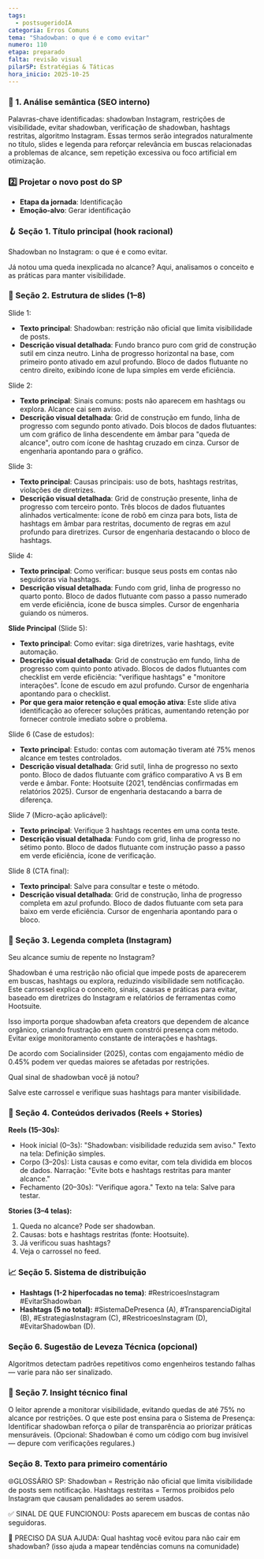 ```yaml
---
tags:
  - postsugeridoIA
categoria: Erros Comuns
tema: "Shadowban: o que é e como evitar"
numero: 110
etapa: preparado
falta: revisão visual
pilarSP: Estratégias & Táticas
hora_inicio: 2025-10-25
---
```

### 🔎 1. Análise semântica (SEO interno)

Palavras-chave identificadas: shadowban Instagram, restrições de visibilidade, evitar shadowban, verificação de shadowban, hashtags restritas, algoritmo Instagram. Essas termos serão integrados naturalmente no título, slides e legenda para reforçar relevância em buscas relacionadas a problemas de alcance, sem repetição excessiva ou foco artificial em otimização.

### 2️⃣ Projetar o novo post do SP

- **Etapa da jornada**: Identificação
- **Emoção-alvo**: Gerar identificação

### 🪝 Seção 1. Título principal (hook racional)

Shadowban no Instagram: o que é e como evitar.

Já notou uma queda inexplicada no alcance? Aqui, analisamos o conceito e as práticas para manter visibilidade.

### 🧱 Seção 2. Estrutura de slides (1–8)

Slide 1:

- **Texto principal**: Shadowban: restrição não oficial que limita visibilidade de posts.
- **Descrição visual detalhada**: Fundo branco puro com grid de construção sutil em cinza neutro. Linha de progresso horizontal na base, com primeiro ponto ativado em azul profundo. Bloco de dados flutuante no centro direito, exibindo ícone de lupa simples em verde eficiência.

Slide 2:

- **Texto principal**: Sinais comuns: posts não aparecem em hashtags ou explora. Alcance cai sem aviso.
- **Descrição visual detalhada**: Grid de construção em fundo, linha de progresso com segundo ponto ativado. Dois blocos de dados flutuantes: um com gráfico de linha descendente em âmbar para "queda de alcance", outro com ícone de hashtag cruzado em cinza. Cursor de engenharia apontando para o gráfico.

Slide 3:

- **Texto principal**: Causas principais: uso de bots, hashtags restritas, violações de diretrizes.
- **Descrição visual detalhada**: Grid de construção presente, linha de progresso com terceiro ponto. Três blocos de dados flutuantes alinhados verticalmente: ícone de robô em cinza para bots, lista de hashtags em âmbar para restritas, documento de regras em azul profundo para diretrizes. Cursor de engenharia destacando o bloco de hashtags.

Slide 4:

- **Texto principal**: Como verificar: busque seus posts em contas não seguidoras via hashtags.
- **Descrição visual detalhada**: Fundo com grid, linha de progresso no quarto ponto. Bloco de dados flutuante com passo a passo numerado em verde eficiência, ícone de busca simples. Cursor de engenharia guiando os números.

**Slide Principal** (Slide 5):

- **Texto principal**: Como evitar: siga diretrizes, varie hashtags, evite automação.
- **Descrição visual detalhada**: Grid de construção em fundo, linha de progresso com quinto ponto ativado. Blocos de dados flutuantes com checklist em verde eficiência: "verifique hashtags" e "monitore interações". Ícone de escudo em azul profundo. Cursor de engenharia apontando para o checklist.
- **Por que gera maior retenção e qual emoção ativa**: Este slide ativa identificação ao oferecer soluções práticas, aumentando retenção por fornecer controle imediato sobre o problema.

Slide 6 (Case de estudos):

- **Texto principal**: Estudo: contas com automação tiveram até 75% menos alcance em testes controlados.
- **Descrição visual detalhada**: Grid sutil, linha de progresso no sexto ponto. Bloco de dados flutuante com gráfico comparativo A vs B em verde e âmbar. Fonte: Hootsuite (2021, tendências confirmadas em relatórios 2025). Cursor de engenharia destacando a barra de diferença.

Slide 7 (Micro-ação aplicável):

- **Texto principal**: Verifique 3 hashtags recentes em uma conta teste.
- **Descrição visual detalhada**: Fundo com grid, linha de progresso no sétimo ponto. Bloco de dados flutuante com instrução passo a passo em verde eficiência, ícone de verificação.

Slide 8 (CTA final):

- **Texto principal**: Salve para consultar e teste o método.
- **Descrição visual detalhada**: Grid de construção, linha de progresso completa em azul profundo. Bloco de dados flutuante com seta para baixo em verde eficiência. Cursor de engenharia apontando para o bloco.

### 💬 Seção 3. Legenda completa (Instagram)

Seu alcance sumiu de repente no Instagram?

Shadowban é uma restrição não oficial que impede posts de aparecerem em buscas, hashtags ou explora, reduzindo visibilidade sem notificação. Este carrossel explica o conceito, sinais, causas e práticas para evitar, baseado em diretrizes do Instagram e relatórios de ferramentas como Hootsuite.

Isso importa porque shadowban afeta creators que dependem de alcance orgânico, criando frustração em quem constrói presença com método. Evitar exige monitoramento constante de interações e hashtags.

De acordo com Socialinsider (2025), contas com engajamento médio de 0.45% podem ver quedas maiores se afetadas por restrições.

Qual sinal de shadowban você já notou?

Salve este carrossel e verifique suas hashtags para manter visibilidade.

### 🎥 Seção 4. Conteúdos derivados (Reels + Stories)

**Reels (15–30s):**

- Hook inicial (0–3s): "Shadowban: visibilidade reduzida sem aviso." Texto na tela: Definição simples.
- Corpo (3–20s): Lista causas e como evitar, com tela dividida em blocos de dados. Narração: "Evite bots e hashtags restritas para manter alcance."
- Fechamento (20–30s): "Verifique agora." Texto na tela: Salve para testar.

**Stories (3–4 telas):**

1. Queda no alcance? Pode ser shadowban.
2. Causas: bots e hashtags restritas (fonte: Hootsuite).
3. Já verificou suas hashtags?
4. Veja o carrossel no feed.

### 📈 Seção 5. Sistema de distribuição

- **Hashtags (1-2 hiperfocadas no tema)**: #RestricoesInstagram #EvitarShadowban
- **Hashtags (5 no total):** #SistemaDePresenca (A), #TransparenciaDigital (B), #EstrategiasInstagram (C), #RestricoesInstagram (D), #EvitarShadowban (D).

### Seção 6. Sugestão de Leveza Técnica (opcional)

Algoritmos detectam padrões repetitivos como engenheiros testando falhas — varie para não ser sinalizado.

### 🧠 Seção 7. Insight técnico final

O leitor aprende a monitorar visibilidade, evitando quedas de até 75% no alcance por restrições. O que este post ensina para o Sistema de Presença: Identificar shadowban reforça o pilar de transparência ao priorizar práticas mensuráveis. (Opcional: Shadowban é como um código com bug invisível — depure com verificações regulares.)

### Seção 8. Texto para primeiro comentário

🌐GLOSSÁRIO SP: Shadowban = Restrição não oficial que limita visibilidade de posts sem notificação. Hashtags restritas = Termos proibidos pelo Instagram que causam penalidades ao serem usados.

✅ SINAL DE QUE FUNCIONOU: Posts aparecem em buscas de contas não seguidoras.

💬 PRECISO DA SUA AJUDA: Qual hashtag você evitou para não cair em shadowban? (isso ajuda a mapear tendências comuns na comunidade)